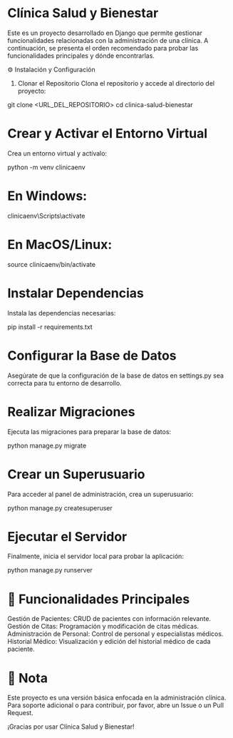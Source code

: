 # Clínica Salud y Bienestar
Este es un proyecto desarrollado en Django que permite gestionar funcionalidades relacionadas con la administración de una clínica. A continuación, se presenta el orden recomendado para probar las funcionalidades principales y dónde encontrarlas.

⚙️ Instalación y Configuración
1. Clonar el Repositorio
Clona el repositorio y accede al directorio del proyecto:

git clone <URL_DEL_REPOSITORIO>
cd clinica-salud-bienestar

# Crear y Activar el Entorno Virtual
Crea un entorno virtual y actívalo:

python -m venv clinicaenv

# En Windows:
clinicaenv\Scripts\activate

# En MacOS/Linux:
source clinicaenv/bin/activate

# Instalar Dependencias
Instala las dependencias necesarias:

pip install -r requirements.txt

# Configurar la Base de Datos
Asegúrate de que la configuración de la base de datos en settings.py sea correcta para tu entorno de desarrollo.

# Realizar Migraciones
Ejecuta las migraciones para preparar la base de datos:

python manage.py migrate

# Crear un Superusuario
Para acceder al panel de administración, crea un superusuario:

python manage.py createsuperuser

# Ejecutar el Servidor
Finalmente, inicia el servidor local para probar la aplicación:

python manage.py runserver

# 🚀 Funcionalidades Principales
Gestión de Pacientes: CRUD de pacientes con información relevante.
Gestión de Citas: Programación y modificación de citas médicas.
Administración de Personal: Control de personal y especialistas médicos.
Historial Médico: Visualización y edición del historial médico de cada paciente.

# 📌 Nota
Este proyecto es una versión básica enfocada en la administración clínica. Para soporte adicional o para contribuir, por favor, abre un Issue o un Pull Request.

¡Gracias por usar Clínica Salud y Bienestar!
